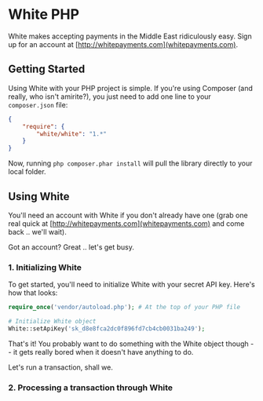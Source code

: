 # White PHP

White makes accepting payments in the Middle East ridiculously easy. Sign up for an account at [http://whitepayments.com](whitepayments.com).

## Getting Started

Using White with your PHP project is simple. If you're using Composer (and really, who isn't amirite?), you just need to add one line to your `composer.json` file:

```json
{
    "require": {
        "white/white": "1.*"
    }
}
```

Now, running `php composer.phar install` will pull the library directly to your local folder.

## Using White

You'll need an account with White if you don't already have one (grab one real quick at [http://whitepayments.com](whitepayments.com) and come back .. we'll wait).

Got an account? Great .. let's get busy.

### 1. Initializing White

To get started, you'll need to initialize White with your secret API key. Here's how that looks:

```php
require_once('vendor/autoload.php'); # At the top of your PHP file

# Initialize White object
White::setApiKey('sk_d8e8fca2dc0f896fd7cb4cb0031ba249');
```

That's it! You probably want to do something with the White object though -- it gets really bored when it doesn't have anything to do. 

Let's run a transaction, shall we.

### 2. Processing a transaction through White